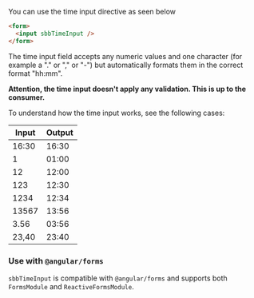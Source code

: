 You can use the time input directive as seen below

```html
<form>
  <input sbbTimeInput />
</form>
```

The time input field accepts any numeric values and one character
(for example a "." or "," or "-") but automatically formats them in the correct format "hh:mm".

**Attention, the time input doesn't apply any validation. This is up to the consumer.**

To understand how the time input works, see the following cases:

| Input | Output |
| ----- | ------ |
| 16:30 | 16:30  |
| 1     | 01:00  |
| 12    | 12:00  |
| 123   | 12:30  |
| 1234  | 12:34  |
| 13567 | 13:56  |
| 3.56  | 03:56  |
| 23,40 | 23:40  |

### Use with `@angular/forms`

`sbbTimeInput` is compatible with `@angular/forms` and supports both `FormsModule`
and `ReactiveFormsModule`.

